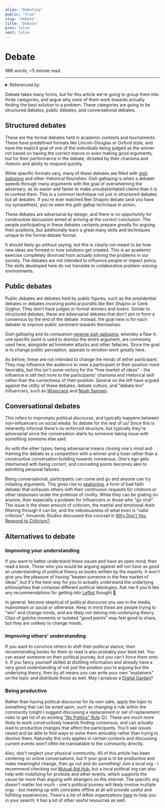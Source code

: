```yaml
---
alias: "Debating"
public: "true"
slug: "debate"
title: "Debate"
prev: false
next: false
---
```

<script setup>
import { data } from '../../git.data.ts';
import { useData } from 'vitepress';
const pageData = useData();
</script>
<h1 class="p-name">Debate</h1>
<p>986 words, ~5 minute read. <span v-html="data[`site/${pageData.page.value.relativePath}`]" /></p>
<hr/>

<details><summary>Referenced by:</summary><a href="/garden/no-politics-rules/index.md">"No Politics" Rules</a></details>

Debate takes many forms, but for this article we're going to group them into three categories, and argue why none of them work towards actually finding the best solution to a problem. These categories are going to be structured debates, public debates, and conversational debates.

## Structured debates

These are the formal debates held in academic contexts and tournaments. These have predefined formats like Lincoln-Douglas or Oxford style, and have the explicit goal of one of the individuals being judged as the winner not based on having the correct stance or even making good arguments, but for their performance in the debate, dictated by their charisma and rhetoric and ability to respond quickly.

While specific formats vary, many of these debates are filled with [gish galloping](https://www.c-span.org/video/?c5133664/user-clip-gish-gallop-explained-mehdi-hasan) and other rhetorical flourishes. Gish galloping is when a debater speeds through many arguments with the goal of overwhelming the adversary, as its easier and faster to make unsubstantiated claims than it is to contest them. This is a common technique not just in structured debates but all debates. If you're ever watched Ben Shapiro debate (and you have my sympathies), you've seen the gish gallop technique in action.

These debates are adversarial by design, and there is no opportunity for constructive discussion aimed at arriving at the correct conclusion. The people participating in these debates certainly prepare greatly for arguing their positions, but additionally learn a great many skills and techniques unique to the formal debate format.

It should likely go without saying, but this is clearly not meant to be how new ideas are formed or how solutions get created. This is an academic exercise completely divorced from actually solving the problems in our society. The debates are not intended to influence people or impact policy. The skills developed here do not translate to collaborative problem-solving environments.

## Public debates

Public debates are debates held by public figures, such as the presidential debates or debates involving political pundits like Ben Shapiro or Cenk Uyghur. They don't have judges or formal winners and losers. Similar to structured debates, these are adversarial debates that don't aim to form a consensus by the end of the debate. Instead, the goal here is for each debater to improve public sentiment towards themselves.

Gish galloping and its companion [reverse gish galloping](https://www.youtube.com/watch?v=FK4RHzNHZXY), whereby a flaw in one specific point is used to dismiss the entire argument, are commonly used here, alongside ad hominem attacks and other fallacies. Since the goal is to change public perception, appeals to emotion work greatly here.

As before, these are not intended to change the minds of either participant. They may influence the audience to view a participant or their position more favorably, but this isn't some victory for the "free market of ideas" - the influence is still tied more to the participants' charisma and rhetorical skill rather than the correctness of their position. Several on the left have argued against the utility of these debates, debate culture, and "debate bro" influencers, such as [Wisecrack](https://www.youtube.com/watch?v=Ud1ANAF9pW8) and [Noah Samsen](https://www.youtube.com/watch?v=7Z3MqJakNbI).

## Conversational debates

This refers to impromptu political discourse, and typically happens between non-influencers on social media. Its debate for the rest of us! Since this is inherently informal there's no enforced structure, but typically they're adversarial since the conversation starts by someone taking issue with something someone else said.

As with the other types, being adversarial means closing one's mind and framing the debate as a competition with a winner and a loser rather than a constructive conversation building towards consensus. One's ego gets intertwined with being correct, and conceding points becomes akin to admitting personal failures.

Being conversational, participants can come and go and anyone can try initiating arguments. This gives rise to [sealioning](https://wondermark.com/c/1062/), a form of bad faith debater that exhausts others with their continuous requests for citations or other responses under the pretense of civility. While they can be grating on anyone, their especially a problem for influencers or those who "go viral". The issue is the sheer amount of criticism, the mental and emotional drain filtering through it can be, and the nebulousness of what even is "valid criticism". Innuendo Studios discussed this concept in [Why Don't You Respond to Criticism?](https://youtu.be/BFSe5-i1LoU).

## Alternatives to debate

### Improving your understanding

If you want to better understand these issues and have an open mind, then read a book. Those who you would be arguing against will not have as good an understanding of political theory as books written by the experts. It won't give you the pleasure of having "beaten someone in the free market of ideas", but it's the best way for you to actually understand the underlying philosophies that compose different political ideologies. Ask me if you'd like any recommendations for getting into [Leftist](/garden/leftism/index.md) thought 🙂.

In general, become skeptical of political discourse you see in the media, mainstream or social or otherwise. Keep in mind these are people trying to "win" and change minds, and are likely not delving into underlying theory. Clips of gotcha moments or isolated "good points" may feel good to share, but they are unlikely to change minds.

### Improving others' understanding

If you want to convince others to shift their political stance, then recommending books for them to read is also probably your best bet. You can assist someone on their political journey, but you can't force them onto it. If you fancy yourself skilled at distilling information and already have a very good understanding of not just the position you're arguing but the underlying theory, then by all means you can write your own "explainers" on the topic and distribute those as well. May I propose a [Digital Garden](/garden/digital-gardens/index.md)?

### Being productive

Rather than having political discourse for its own sake, apply the topic to something that can be acted upon, such as changing a rule within the community (might I suggest discussing a replacement or set of replacement rules to get rid of an existing ["No Politics" Rule](/garden/no-politics-rules/index.md) 😉). These are much more likely to work constructively towards finding consensus, and can actually lead to productive changes that affect the participants. You'll see issues raised and be able to find ways to solve them amicably rather than trying to dismiss them. Naturally this only applies in certain contexts and discussing current events won't often be translatable to the community directly.

Also, don't neglect your physical community. All of this article has been centering on online conversations, but if your goal is to be productive and make meaningful change, then go out and do something! Join a local org - I recommend checking out [Mutual Aid Hub](https://www.mutualaidhub.org/), but a local political org can also help with mobilizing for protests and other events, which supports the cause far more than arguing with strangers on the internet. The specific org doesn't matter too much - one's political journey will likely involve multiple orgs - but meeting up with comrades offline at all will provide useful and fulfilling experiences. There's a list of leftist organizations [here](https://abolitionnotes.org/leftist-organizations) to help you in your search; it has a lot of other useful resources as well.